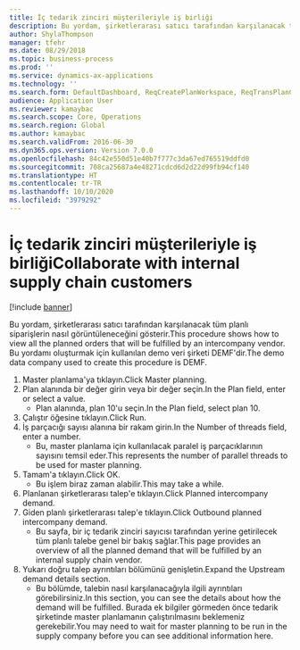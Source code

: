 ```yaml
---
title: İç tedarik zinciri müşterileriyle iş birliği
description: Bu yordam, şirketlerarası satıcı tarafından karşılanacak tüm planlı siparişlerin nasıl görüntüleneceğini gösterir.
author: ShylaThompson
manager: tfehr
ms.date: 08/29/2018
ms.topic: business-process
ms.prod: ''
ms.service: dynamics-ax-applications
ms.technology: ''
ms.search.form: DefaultDashboard, ReqCreatePlanWorkspace, ReqTransPlanCard, ReqOutboundIntercompanyDemand
audience: Application User
ms.reviewer: kamaybac
ms.search.scope: Core, Operations
ms.search.region: Global
ms.author: kamaybac
ms.search.validFrom: 2016-06-30
ms.dyn365.ops.version: Version 7.0.0
ms.openlocfilehash: 84c42e550d51e40b7f777c3da67ed765519ddfd0
ms.sourcegitcommit: 708ca25687a4e48271cdcd6d2d22d99fb94cf140
ms.translationtype: HT
ms.contentlocale: tr-TR
ms.lasthandoff: 10/10/2020
ms.locfileid: "3979292"
---
```

# <a name="collaborate-with-internal-supply-chain-customers"></a><span data-ttu-id="e22cd-103">İç tedarik zinciri müşterileriyle iş birliği</span><span class="sxs-lookup"><span data-stu-id="e22cd-103">Collaborate with internal supply chain customers</span></span>

[!include [banner](../../includes/banner.md)]

<span data-ttu-id="e22cd-104">Bu yordam, şirketlerarası satıcı tarafından karşılanacak tüm planlı siparişlerin nasıl görüntüleneceğini gösterir.</span><span class="sxs-lookup"><span data-stu-id="e22cd-104">This procedure shows how to view all the planned orders that will be fulfilled by an intercompany vendor.</span></span> <span data-ttu-id="e22cd-105">Bu yordamı oluşturmak için kullanılan demo veri şirketi DEMF'dir.</span><span class="sxs-lookup"><span data-stu-id="e22cd-105">The demo data company used to create this procedure is DEMF.</span></span>

1. <span data-ttu-id="e22cd-106">Master planlama'ya tıklayın.</span><span class="sxs-lookup"><span data-stu-id="e22cd-106">Click Master planning.</span></span>
2. <span data-ttu-id="e22cd-107">Plan alanında bir değer girin veya bir değer seçin.</span><span class="sxs-lookup"><span data-stu-id="e22cd-107">In the Plan field, enter or select a value.</span></span>
    * <span data-ttu-id="e22cd-108">Plan alanında, plan 10'u seçin.</span><span class="sxs-lookup"><span data-stu-id="e22cd-108">In the Plan field, select plan 10.</span></span>  
3. <span data-ttu-id="e22cd-109">Çalıştır öğesine tıklayın.</span><span class="sxs-lookup"><span data-stu-id="e22cd-109">Click Run.</span></span>
4. <span data-ttu-id="e22cd-110">İş parçacığı sayısı alanına bir rakam girin.</span><span class="sxs-lookup"><span data-stu-id="e22cd-110">In the Number of threads field, enter a number.</span></span>
    * <span data-ttu-id="e22cd-111">Bu, master planlama için kullanılacak paralel iş parçacıklarının sayısını temsil eder.</span><span class="sxs-lookup"><span data-stu-id="e22cd-111">This represents the number of parallel threads to be used for master planning.</span></span>  
5. <span data-ttu-id="e22cd-112">Tamam'a tıklayın.</span><span class="sxs-lookup"><span data-stu-id="e22cd-112">Click OK.</span></span>
    * <span data-ttu-id="e22cd-113">Bu işlem biraz zaman alabilir.</span><span class="sxs-lookup"><span data-stu-id="e22cd-113">This may take a while.</span></span>  
6. <span data-ttu-id="e22cd-114">Planlanan şirketlerarası talep'e tıklayın.</span><span class="sxs-lookup"><span data-stu-id="e22cd-114">Click Planned intercompany demand.</span></span>
7. <span data-ttu-id="e22cd-115">Giden planlı şirketlerarası talep'e tıklayın.</span><span class="sxs-lookup"><span data-stu-id="e22cd-115">Click Outbound planned intercompany demand.</span></span>
    * <span data-ttu-id="e22cd-116">Bu sayfa, bir iç tedarik zinciri sayıcısı tarafından yerine getirilecek tüm planlı talebe genel bir bakış sağlar.</span><span class="sxs-lookup"><span data-stu-id="e22cd-116">This page provides an overview of all the planned demand that will be fulfilled by an internal supply chain vendor.</span></span>  
8. <span data-ttu-id="e22cd-117">Yukarı doğru talep ayrıntıları bölümünü genişletin.</span><span class="sxs-lookup"><span data-stu-id="e22cd-117">Expand the Upstream demand details section.</span></span>
    * <span data-ttu-id="e22cd-118">Bu bölümde, talebin nasıl karşılanacağıyla ilgili ayrıntıları görebilirsiniz.</span><span class="sxs-lookup"><span data-stu-id="e22cd-118">In this section, you can see the details about how the demand will be fulfilled.</span></span> <span data-ttu-id="e22cd-119">Burada ek bilgiler görmeden önce tedarik şirketinde master planlamanın çalıştırılmasını beklemeniz gerekebilir.</span><span class="sxs-lookup"><span data-stu-id="e22cd-119">You may need to wait for master planning to be run in the supply company before you can see additional information here.</span></span>  

